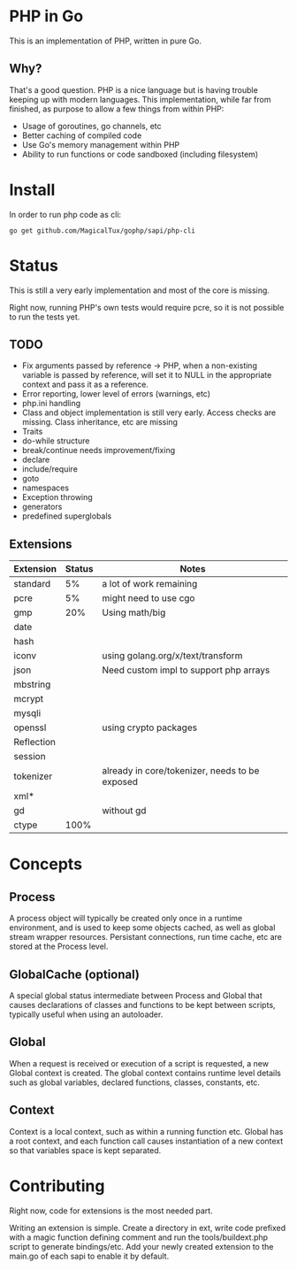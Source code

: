 # PHP in Go

This is an implementation of PHP, written in pure Go.

## Why?

That's a good question. PHP is a nice language but is having trouble keeping up with modern languages. This implementation, while far from finished, as purpose to allow a few things from within PHP:

* Usage of goroutines, go channels, etc
* Better caching of compiled code
* Use Go's memory management within PHP
* Ability to run functions or code sandboxed (including filesystem)

# Install

In order to run php code as cli:

	go get github.com/MagicalTux/gophp/sapi/php-cli

# Status

This is still a very early implementation and most of the core is missing.

Right now, running PHP's own tests would require pcre, so it is not possible to run the tests yet.

## TODO

* Fix arguments passed by reference → PHP, when a non-existing variable is passed by reference, will set it to NULL in the appropriate context and pass it as a reference.
* Error reporting, lower level of errors (warnings, etc)
* php.ini handling
* Class and object implementation is still very early. Access checks are missing. Class inheritance, etc are missing
* Traits
* do-while structure
* break/continue needs improvement/fixing
* declare
* include/require
* goto
* namespaces
* Exception throwing
* generators
* predefined superglobals

## Extensions

| Extension  | Status | Notes                                          |
|------------|--------|------------------------------------------------|
| standard   |     5% | a lot of work remaining                        |
| pcre       |     5% | might need to use cgo                          |
| gmp        |    20% | Using math/big                                 |
| date       |        |                                                |
| hash       |        |                                                |
| iconv      |        | using golang.org/x/text/transform              |
| json       |        | Need custom impl to support php arrays         |
| mbstring   |        |                                                |
| mcrypt     |        |                                                |
| mysqli     |        |                                                |
| openssl    |        | using crypto packages                          |
| Reflection |        |                                                |
| session    |        |                                                |
| tokenizer  |        | already in core/tokenizer, needs to be exposed |
| xml*       |        |                                                |
| gd         |        | without gd                                     |
| ctype      |   100% |                                                |

# Concepts

## Process

A process object will typically be created only once in a runtime environment,
and is used to keep some objects cached, as well as global stream wrapper
resources. Persistant connections, run time cache, etc are stored at the
Process level.

## GlobalCache (optional)

A special global status intermediate between Process and Global that causes
declarations of classes and functions to be kept between scripts, typically
useful when using an autoloader.

## Global

When a request is received or execution of a script is requested, a new Global
context is created. The global context contains runtime level details such as
global variables, declared functions, classes, constants, etc.

## Context

Context is a local context, such as within a running function etc. Global has
a root context, and each function call causes instantiation of a new context
so that variables space is kept separated.

# Contributing

Right now, code for extensions is the most needed part.

Writing an extension is simple. Create a directory in ext, write code prefixed with a magic function defining comment and run the tools/buildext.php script to generate bindings/etc. Add your newly created extension to the main.go of each sapi to enable it by default.

